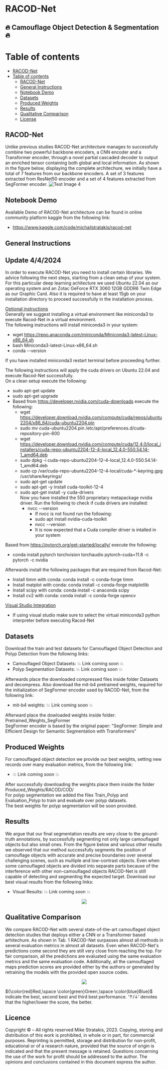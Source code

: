 # RACOD-Net
## :fire: Camouflage Object Detection & Segmentation  :fire: 
# Table of contents
- [RACOD-Net](#racod-net)
- [Table of contents](#table-of-contents)
  - [RACOD-Net ](#racod-net-)
  - [General Instructions ](#general-instructions-)
  - [Notebook Demo](#notebook-demo-)
  - [Datasets ](#datasets-)
  - [Produced Weights ](#produced-weights--)
  - [Results ](#Results-)
  - [Qualitative Comparison ](#qualitative-comparison-)
  - [License ](#licence-)
  
## RACOD-Net <a name="introduction"></a>
Unlike previous studies RACOD-Net architecture manages to successfully combine two powerful backbone encoders, a CNN encoder and a Transformer encoder, through a novel partial cascaded decoder to output an enriched tensor containing both global and local information.
As shown in the figure below, displaying the complete architechure, we initially have a total of 7 features from our backbone encoders. A set of 3 features extracted from ResNet50 encoder and a set of 4 features extracted from SegFormer encoder.
![Test Image 4](https://github.com/mikestratakis/RACOD-Net/blob/master/ShowCase-RACOD-Net/completearch.png)

## Notebook Demo <a name="Notebook-Demo"></a>

Available Demo of RACOD-Net architecture can be found in online community platform kaggle from the following link:
- https://www.kaggle.com/code/michailstratakis/racod-net

## General Instructions <a name="General Instructions"></a>
## Update 4/4/2024
In order to execute RACOD-Net you need to install certain libraries. We advice following the next steps, starting from a clean setup of your system. For this particular deep learning achitecture we used Ubuntu 22.04 as our operating system and an Zotac GeForce RTX 3060 12GB GDDR6 Twin Edge as our Graphic Card. 
Also it is required to have at least 15gb on your installation directory to proceed successfully in the installation process.

<ins>Optional instructions</ins><br>
Generally we suggest installing a virtual environment like miniconda3 to execute Racod-Net in a virtual environment.<br>
The following instructions will install miniconda3 in your system:
  - wget https://repo.anaconda.com/miniconda/Miniconda3-latest-Linux-x86_64.sh
  - bash Miniconda3-latest-Linux-x86_64.sh
  - conda --version

If you have installed miniconda3 restart terminal before proceeding further.

The following instructions will apply the cuda drivers on Ubuntu 22.04 and execute Racod-Net successfully.<br>
On a clean setup execute the following:
- sudo apt-get update
- sudo apt-get upgrade
- Based from https://developer.nvidia.com/cuda-downloads execute the following:
  - wget https://developer.download.nvidia.com/compute/cuda/repos/ubuntu2204/x86_64/cuda-ubuntu2204.pin
  - sudo mv cuda-ubuntu2204.pin /etc/apt/preferences.d/cuda-repository-pin-600
  - wget https://developer.download.nvidia.com/compute/cuda/12.4.0/local_installers/cuda-repo-ubuntu2204-12-4-local_12.4.0-550.54.14-1_amd64.deb
  - sudo dpkg -i cuda-repo-ubuntu2204-12-4-local_12.4.0-550.54.14-1_amd64.deb
  - sudo cp /var/cuda-repo-ubuntu2204-12-4-local/cuda-*-keyring.gpg /usr/share/keyrings/
  - sudo apt-get update
  - sudo apt-get -y install cuda-toolkit-12-4
  - sudo apt-get install -y cuda-drivers <br>
  Now you have installed the 550 proprietary metapackage nvidia driver.
  Run the following to check if cuda drivers are installed:
    - nvcc --version
      - If nvcc is not found run the following:
      - sudo apt install nvidia-cuda-toolkit
      - nvcc --version 
      - It is now expected that a Cuda compiler driver is intalled in your system

Based from https://pytorch.org/get-started/locally/ execute the following:
  - conda install pytorch torchvision torchaudio pytorch-cuda=11.8 -c pytorch -c nvidia

Afterwards install the following packages that are required from Racod-Net:
  - Install timm with conda: conda install -c conda-forge timm
  - Install matplot with conda: conda install -c conda-forge matplotlib
  - Install scipy with conda: conda install -c anaconda scipy
  - Install cv2 with conda: conda install -c conda-forge opencv

<ins>Visual Studio Integration</ins>
  - If using visual studio make sure to select the virtual miniconda3 python interpreter before executing Racod-Net

## Datasets <a name="Datasets"></a>
Download the train and test datasets for Camouflaged Object Detection and Polyp Detection from the following links:
- Camouflaged Object Datasets: :boom: Link coming soon :boom:
- Polyp Segmentation Datasets: :boom: Link coming soon :boom:

Afterwards place the downloaded compressed files inside folder Datasets and decompress.
Also download the mit-b4 pretrained weights, required for the initialization of SegFormer encoder used by RACOD-Net, from the following link:
- mit-b4 weights: :boom: Link coming soon :boom:

Afterward place the dowloaded weights inside folder: Pretrained_Weights_SegFormer <br/>
SegFormer encoder is based by the original paper: "SegFormer: Simple and Efficient Design for Semantic Segmentation with Transformers"

## Produced Weights  <a name="Produced Weights"></a>
For camouflaged object detection we provide our best weights, setting new records over many evaluation metrics, from the following link:
- :boom: Link coming soon :boom:

After successfully downloading the weights place them inside the folder Produced_Weights/RACOD/COD/ <br/>
For polyp segmentation we added the files Train_Polyp and Evaluation_Polyp to train and evaluate over polyp datasets. <br/>
The best weights for polyp segmentation will be soon provided.


## Results <a name="Results"></a>
We argue that our final segmentation results are very close to the ground-truth annotations, by successfully segmenting not only large camouflaged objects but also small ones. From the figure below and various other results we observed that our method successfully segments the position of camouflage objects with accurate and precise boundaries over several challenging scenes, such as multiple and low-contrast objects. Even when some camouflaged objects are divided into separate parts because of the interference with other non-camouflaged objects RACOD-Net is still capable of detecting and segmenting the expected target.
Download our best visual results from the following links:
- Visual Results: :boom: Link coming soon :boom:

<p align="center">
  <img src="https://github.com/mikestratakis/RACOD-Net/blob/master/ShowCase-RACOD-Net/visual_results.png" />
</p>

## Qualitative Comparison <a name="Qualitative Comparison"></a>
We compare RACOD-Net with several state-of-the-art camouflaged object detection studies that deploys either a CNN or a Transformer based arhitechure. As shown in Tab. 1 RACOD-Net surpasses almost all methods in several evaluation metrics in almost all datasets. Even when RACOD-Net's predictions come second they are still very close from reaching the top.
For fair comparison, all the predictions are evaluated using the same evaluation metrics and the same evaluation code. Additionally, all the camouflaged maps prediction scores are provided either by the authors or generated
by retraining the models with the provided open source codes.
<p align="center">
  <img src="https://github.com/mikestratakis/RACOD-Net/blob/master/ShowCase-RACOD-Net/quantitative_results.png" />
</p>

${\color{red}Red,\space \color{green}Green,\space \color{blue}Blue}$  indicate the best, second best and third best performance. ‘↑/↓’ denotes that the higher/lower the score, the better.

## Licence <a name="Licence"></a>
Copyright © – All rights reserved Mike Stratakis, 2023.
    Copying, storing and distribution of this work is prohibited,
    in whole or in part, for commercial purposes. Reprinting is permitted,
    storage and distribution for non-profit, educational or
    of a research nature, provided that the source of origin is indicated and that
    the present message is retained. Questions concerning the use of the work
    for profit should be addressed to the author.
    The opinions and conclusions contained in this document express
    the author.
